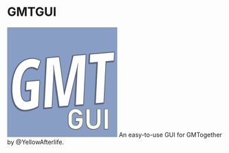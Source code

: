 # GMTGUI
![GMTGUI Icon](https://raw.githubusercontent.com/nkrapivin/GMTGUI/master/GMTGUI-Icon.png)
 An easy-to-use GUI for GMTogether by @YellowAfterlife.